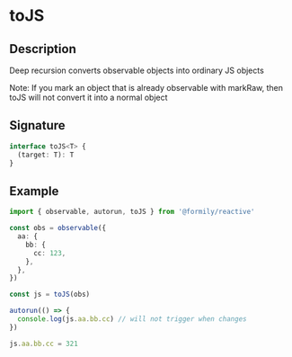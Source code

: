 # toJS

## Description

Deep recursion converts observable objects into ordinary JS objects

Note: If you mark an object that is already observable with markRaw, then toJS will not convert it into a normal object

## Signature

```ts
interface toJS<T> {
  (target: T): T
}
```

## Example

```ts
import { observable, autorun, toJS } from '@formily/reactive'

const obs = observable({
  aa: {
    bb: {
      cc: 123,
    },
  },
})

const js = toJS(obs)

autorun(() => {
  console.log(js.aa.bb.cc) // will not trigger when changes
})

js.aa.bb.cc = 321
```
